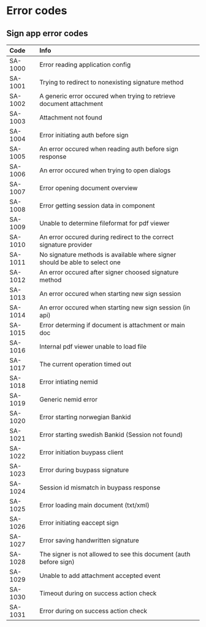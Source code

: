 # Error codes

## Sign app error codes

| Code | Info |
| :--- | :--- |
| SA-1000 | Error reading application config |
| SA-1001 | Trying to redirect to nonexisting signature method |
| SA-1002 | A generic error occured when trying to retrieve document attachment |
| SA-1003 | Attachment not found |
| SA-1004 | Error initiating auth before sign |
| SA-1005 | An error occured when reading auth before sign response |
| SA-1006 | An error occured when trying to open dialogs |
| SA-1007 | Error opening document overview |
| SA-1008 | Error getting session data in component |
| SA-1009 | Unable to determine fileformat for pdf viewer |
| SA-1010 | An error occured during redirect to the correct signature provider |
| SA-1011 | No signature methods is available where signer should be able to select one |
| SA-1012 | An error occured after signer choosed signature method |
| SA-1013 | An error occured when starting new sign session |
| SA-1014 | An error occured when starting new sign session \(in api\) |
| SA-1015 | Error determing if document is attachment or main doc |
| SA-1016 | Internal pdf viewer unable to load file |
| SA-1017 | The current operation timed out |
| SA-1018 | Error intiating nemid |
| SA-1019 | Generic nemid error |
| SA-1020 | Error starting norwegian Bankid |
| SA-1021 | Error starting swedish Bankid \(Session not found\) |
| SA-1022 | Error initiation buypass client |
| SA-1023 | Error during buypass signature |
| SA-1024 | Session id mismatch in buypass response |
| SA-1025 | Error loading main document \(txt/xml\) |
| SA-1026 | Error initiating eaccept sign |
| SA-1027 | Error saving handwritten signature |
| SA-1028 | The signer is not allowed to see this document \(auth before sign\) |
| SA-1029 | Unable to add attachment accepted event |
| SA-1030 | Timeout during on success action check |
| SA-1031 | Error during on success action check |



